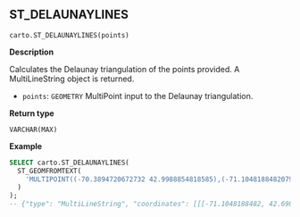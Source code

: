 ## ST_DELAUNAYLINES

```sql:signature
carto.ST_DELAUNAYLINES(points)
```

**Description**

Calculates the Delaunay triangulation of the points provided. A MultiLineString object is returned.

* `points`: `GEOMETRY` MultiPoint input to the Delaunay triangulation.

**Return type**

`VARCHAR(MAX)`

**Example**

```sql
SELECT carto.ST_DELAUNAYLINES(
  ST_GEOMFROMTEXT(
    'MULTIPOINT((-70.3894720672732 42.9988854818585),(-71.1048188482079 42.6986831053718),(-72.6818783178395 44.1191152795997),(-73.8221894711314 35.1057463244819))'
  )
);
-- {"type": "MultiLineString", "coordinates": [[[-71.1048188482, 42.6986831054], [-70.3894720673, 42.9988854819], [-73.8221894711, 35.1057463245], [-71.1048188482, 42.6986831054]], ...
```
